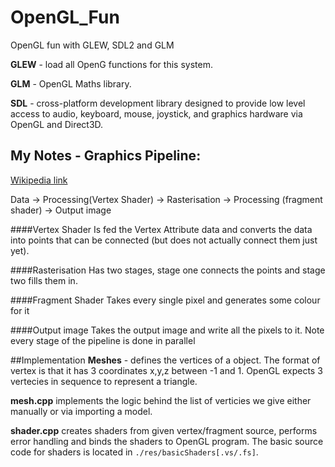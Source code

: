 # OpenGL_Fun
OpenGL fun with GLEW, SDL2 and GLM 

**GLEW** - load all OpenG functions for this system.

**GLM**  - OpenGL Maths library.

**SDL**  - cross-platform development library designed to provide low level access to audio, keyboard, mouse, joystick, and graphics hardware via OpenGL and Direct3D.

<!------------------------------------------------------------->
## My Notes - Graphics Pipeline: 
[Wikipedia link](https://www.opengl.org/wiki/Rendering_Pipeline_Overview)

Data -> Processing(Vertex Shader) -> Rasterisation -> Processing (fragment shader) -> Output image

####Vertex Shader
Is fed the Vertex Attribute data and converts the data into points that can be connected (but does not actually connect them just yet).

####Rasterisation
Has two stages, stage one connects the points and stage two fills them in.

####Fragment Shader
Takes every single pixel and generates some colour for it

####Output image
Takes the output image and write all the pixels to it.
Note every stage of the pipeline is done in parallel
<!------------------------------------------------------------->
##Implementation
**Meshes** - defines the vertices of a object. 
The format of vertex is that it has 3 coordinates x,y,z between -1 and 1. 
OpenGL expects 3 vertecies in sequence to represent a triangle.

**mesh.cpp** implements the logic behind the list of verticies we give either manually or via importing a model.

**shader.cpp** creates shaders from given vertex/fragment source, performs error handling and binds the shaders to OpenGL program.
The basic source code for shaders is located in `./res/basicShaders[.vs/.fs]`.
